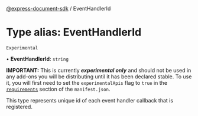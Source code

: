 [@express-document-sdk](../overview.md) / EventHandlerId

# Type alias: EventHandlerId

`Experimental`

• **EventHandlerId**: `string`

<InlineAlert slots="text" variant="warning"/>

**IMPORTANT:** This is currently ***experimental only*** and should not be used in any add-ons you will be distributing until it has been declared stable. To use it, you will first need to set the `experimentalApis` flag to `true` in the [`requirements`](../../../manifest/index.md#requirements) section of the `manifest.json`.

This type represents unique id of each event handler callback that is registered.
